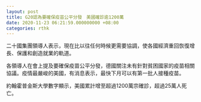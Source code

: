 ```yaml
---
layout: post
title: G20認為要確保疫苗公平分發　美國確診逾1200萬
date: 2020-11-23 06:21:59.000000000 +08:00
categories: rthk
---
```


二十國集團領導人表示，現在比以往任何時候更需要協調，使各國經濟重回恢復增長、保護和創造就業的軌道。

各領導人在會上提及要確保疫苗公平分發，德國關注未有針對貧困國家的疫苗相關協議。疫情最嚴峻的美國，有消息表示，最快下月可以有第一批人接種疫苗。

約翰霍普金斯大學數字顯示，美國累計增至超過1200萬宗確診，超過25萬人死亡。
